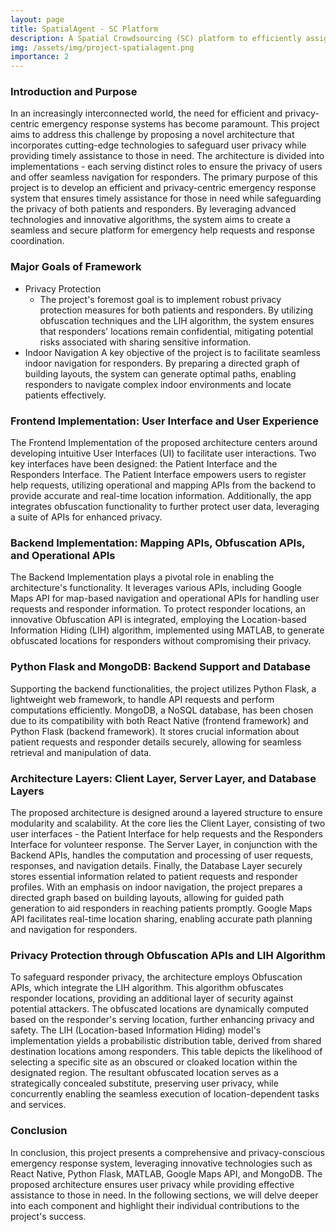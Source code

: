 ```yaml
---
layout: page
title: SpatialAgent - SC Platform
description: A Spatial Crowdsourcing (SC) platform to efficiently assign spatial tasks to crowdsourced workers. 
img: /assets/img/project-spatialagent.png
importance: 2
---
```


### Introduction and Purpose ###
In an increasingly interconnected world, the need for efficient and privacy-centric emergency response systems has become paramount. This project aims to address this challenge by proposing a novel architecture that incorporates cutting-edge technologies to safeguard user privacy while providing timely assistance to those in need. The architecture is divided into implementations - each serving distinct roles to ensure the privacy of users and offer seamless navigation for responders.
The primary purpose of this project is to develop an efficient and privacy-centric emergency response system that ensures timely assistance for those in need while safeguarding the privacy of both patients and responders. By leveraging advanced technologies and innovative algorithms, the system aims to create a seamless and secure platform for emergency help requests and response coordination.


### Major Goals of Framework ###
* Privacy Protection
  * The project's foremost goal is to implement robust privacy protection measures for both patients and responders. By utilizing obfuscation techniques and the LIH algorithm, the system ensures that responders' locations remain confidential, mitigating potential risks associated with sharing sensitive information.
* Indoor Navigation
A key objective of the project is to facilitate seamless indoor navigation for responders. By preparing a directed graph of building layouts, the system can generate optimal paths, enabling responders to navigate complex indoor environments and locate patients effectively.

### Frontend Implementation: User Interface and User Experience ### 
The Frontend Implementation of the proposed architecture centers around developing intuitive User Interfaces (UI) to facilitate user interactions. Two key interfaces have been designed: the Patient Interface and the Responders Interface. The Patient Interface empowers users to register help requests, utilizing operational and mapping APIs from the backend to provide accurate and real-time location information. Additionally, the app integrates obfuscation functionality to further protect user data, leveraging a suite of APIs for enhanced privacy.

### Backend Implementation: Mapping APIs, Obfuscation APIs, and Operational APIs ### 
The Backend Implementation plays a pivotal role in enabling the architecture's functionality. It leverages various APIs, including Google Maps API for map-based navigation and operational APIs for handling user requests and responder information. To protect responder locations, an innovative Obfuscation API is integrated, employing the Location-based Information Hiding (LIH) algorithm, implemented using MATLAB, to generate obfuscated locations for responders without compromising their privacy.

### Python Flask and MongoDB: Backend Support and Database ### 
Supporting the backend functionalities, the project utilizes Python Flask, a lightweight web framework, to handle API requests and perform computations efficiently. MongoDB, a NoSQL database, has been chosen due to its compatibility with both React Native (frontend framework) and Python Flask (backend framework). It stores crucial information about patient requests and responder details securely, allowing for seamless retrieval and manipulation of data.

### Architecture Layers: Client Layer, Server Layer, and Database Layers ### 
The proposed architecture is designed around a layered structure to ensure modularity and scalability. At the core lies the Client Layer, consisting of two user interfaces - the Patient Interface for help requests and the Responders Interface for volunteer response. The Server Layer, in conjunction with the Backend APIs, handles the computation and processing of user requests, responses, and navigation details. Finally, the Database Layer securely stores essential information related to patient requests and responder profiles.
With an emphasis on indoor navigation, the project prepares a directed graph based on building layouts, allowing for guided path generation to aid responders in reaching patients promptly. Google Maps API facilitates real-time location sharing, enabling accurate path planning and navigation for responders.

### Privacy Protection through Obfuscation APIs and LIH Algorithm ### 
To safeguard responder privacy, the architecture employs Obfuscation APIs, which integrate the LIH algorithm. This algorithm obfuscates responder locations, providing an additional layer of security against potential attackers. The obfuscated locations are dynamically computed based on the responder's serving location, further enhancing privacy and safety.
The LIH (Location-based Information Hiding) model's implementation yields a probabilistic distribution table, derived from shared destination locations among responders. This table depicts the likelihood of selecting a specific site as an obscured or cloaked location within the designated region. The resultant obfuscated location serves as a strategically concealed substitute, preserving user privacy, while concurrently enabling the seamless execution of location-dependent tasks and services.

### Conclusion ### 
In conclusion, this project presents a comprehensive and privacy-conscious emergency response system, leveraging innovative technologies such as React Native, Python Flask, MATLAB, Google Maps API, and MongoDB. The proposed architecture ensures user privacy while providing effective assistance to those in need. In the following sections, we will delve deeper into each component and highlight their individual contributions to the project's success.	


